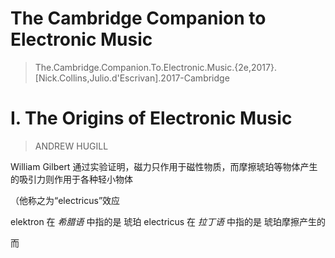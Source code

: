 # The Cambridge Companion to Electronic Music

> The.Cambridge.Companion.To.Electronic.Music.{2e,2017}.[Nick.Collins,Julio.d'Escrivan].2017-Cambridge

# Ⅰ. The Origins of Electronic Music

> ANDREW HUGILL

William Gilbert 通过实验证明，磁力只作用于磁性物质，而摩擦琥珀等物体产生的吸引力则作用于各种轻小物体

（他称之为“electricus”效应

elektron 在 *希腊语* 中指的是 琥珀
electricus 在 *拉丁语* 中指的是 琥珀摩擦产生的

而
